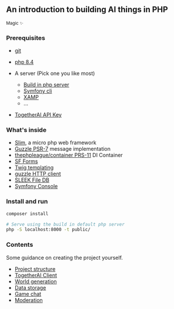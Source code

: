 ## An introduction to building AI things in PHP
<sub>Magic ✨</sub>

### Prerequisites

- [git](https://git-scm.com/)
- [php 8.4](https://www.php.net/releases/8.4/en.php)
- A server (Pick one you like most)
  - [Build in php server](https://www.php.net/manual/en/features.commandline.webserver.php)
  - [Symfony cli](https://symfony.com/download)
  - [XAMP](https://www.apachefriends.org/)
  - ...

- [TogetherAI API Key](https://www.together.ai/)

### What's inside

- [Slim](https://www.slimframework.com/), a micro php web framework
- [Guzzle PSR-7](https://github.com/guzzle/psr7) message implementation
- [thephpleague/container PRS-11](https://github.com/thephpleague/container) DI Container
- [SF Forms](https://symfony.com/doc/current/components/form.html)
- [Twig templating](https://twig.symfony.com/)
- [guzzle HTTP client](https://docs.guzzlephp.org/en/stable/overview.html)
- [SLEEK File DB](https://sleekdb.github.io)
- [Symfony Console](https://symfony.com/doc/current/components/console.html)

### Install and run

```bash
composer install

# Serve using the build in default php server
php -S localhost:8000 -t public/
```

### Contents

Some guidance on creating the project yourself.

- [Project structure](./docs/1_project_structure)
- [TogetherAI Client](./docs/2_together_ai_client)
- [World generation](./docs/3_world_generation)
- [Data storage](./docs/4_data_storage)
- [Game chat](./docs/5_main_game)
- [Moderation](./docs/6_moderation)
